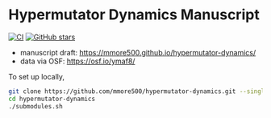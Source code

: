 # Hypermutator Dynamics Manuscript

[![CI](https://github.com/mmore500/hypermutator-dynamics/actions/workflows/ci.yaml/badge.svg)](https://github.com/mmore500/hypermutator-dynamics/actions/workflows/ci.yaml)
[![GitHub stars](https://img.shields.io/github/stars/mmore500/hypermutator-dynamics.svg?style=flat-square&logo=github&label=Stars&logoColor=white)](https://github.com/mmore500/hypermutator-dynamics)

- manuscript draft: <https://mmore500.github.io/hypermutator-dynamics/>
- data via OSF: <https://osf.io/ymaf8/>

To set up locally,
```bash
git clone https://github.com/mmore500/hypermutator-dynamics.git --single-branch
cd hypermutator-dynamics
./submodules.sh
```

